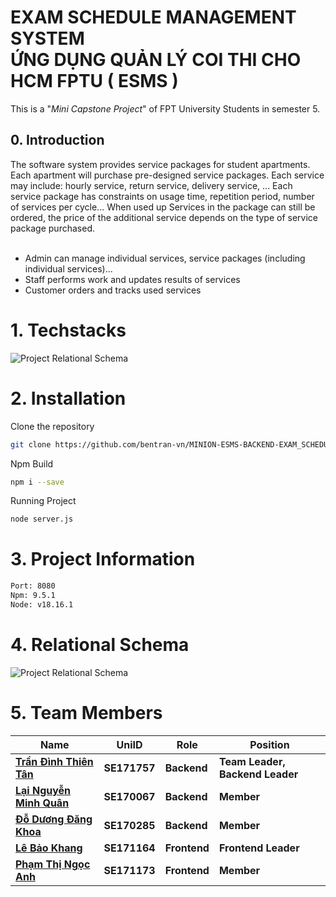 <h1> EXAM SCHEDULE MANAGEMENT SYSTEM <br> ỨNG DỤNG QUẢN LÝ COI THI CHO HCM FPTU  ( ESMS ) </h1>
This is a "<i>Mini Capstone Project</i>" of FPT University Students in semester 5.<br>

<h2>0. Introduction</h2>
The software system provides service packages for student apartments. Each apartment will purchase pre-designed service packages. Each service may include: hourly service, return service, delivery service, ... Each service package has constraints on usage time, repetition period, number of services per cycle... When used up Services in the package can still be ordered, the price of the additional service depends on the type of service package purchased.<br></br>


- Admin can manage individual services, service packages (including individual services)...
- Staff performs work and updates results of services
- Customer orders and tracks used services
# 1. Techstacks

![Project Relational Schema](https://drive.google.com/uc?id=1TcefZxtdhIYq-qBHkBRXReuckMjZnzwE)

# 2. Installation

Clone the repository
```sh
git clone https://github.com/bentran-vn/MINION-ESMS-BACKEND-EXAM_SCHEDULE_MANAGEMENT_SYSTEM.git
```
Npm Build
```sh
npm i --save
```
Running Project
```sh
node server.js
```

# 3. Project Information

```sh
Port: 8080
Npm: 9.5.1
Node: v18.16.1
```

# 4. Relational Schema
![Project Relational Schema](https://drive.google.com/uc?id=1neYrND8E90t6hB1EgC9ICQV2IgRseHyf)

# 5. Team Members

| Name                    	| UniID      	| Role      	| Position                      	|
|-------------------------	|------------	|------------	|-------------------------------	|
| [**Trần Đình Thiên Tân**](https://github.com/bentran-vn) 	| **SE171757** 	| **Backend** 	| **Team Leader, Backend Leader** 	|
| [**Lại Nguyễn Minh Quân**](https://github.com/jeffySE29) | **SE170067** 	| **Backend** 	| **Member**                    	|
| [**Đỗ Dương Đăng Khoa**](https://github.com/khoahocmai)  	| **SE170285** 	| **Backend** 	| **Member**                    	|
| [**Lê Bảo Khang**](https://github.com/kle1603)        	| **SE171164** 	| **Frontend** | **Frontend Leader**           	|
| [**Phạm Thị Ngọc Anh**](https://github.com/lachimo)   	| **SE171173** 	| **Frontend** | **Member**                    	|




